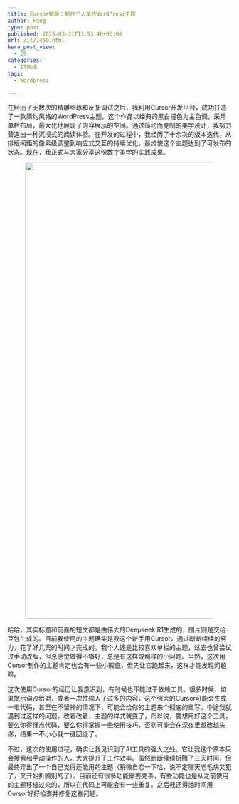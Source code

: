 ```yaml
---
title: Cursor赋能：制作个人单栏WordPress主题
author: Feng
type: post
published: 2025-03-31T13:53:48+00:00
url: /it/1450.html
hera_post_view:
  - 29
categories:
  - IT网络
tags:
  - Wordpress

---
```

在经历了无数次的精雕细琢和反复调试之后，我利用Cursor开发平台，成功打造了一款简约风格的WordPress主题。这个作品以经典的黑白撞色为主色调，采用单栏布局，最大化地展现了内容展示的空间。通过简约而克制的美学设计，我努力营造出一种沉浸式的阅读体验。在开发的过程中，我经历了十余次的版本迭代，从排版间距的像素级调整到响应式交互的持续优化，最终使这个主题达到了可发布的状态。现在，我正式与大家分享这份数字美学的实践成果。<figure class="wp-block-image size-full">

<img loading="lazy" decoding="async" width="1024" height="1024" src="https://zfei.net/wp-content/uploads/2025/03/WordPress.png" alt="" class="wp-image-1427" srcset="https://image.uu126.cn/wp-content/uploads/2025/03/WordPress.png!Tupian01 1024w, https://image.uu126.cn/wp-content/uploads/2025/03/WordPress-300x300.png!Tupian01 300w, https://image.uu126.cn/wp-content/uploads/2025/03/WordPress-150x150.png!Tupian01 150w, https://image.uu126.cn/wp-content/uploads/2025/03/WordPress-768x768.png!Tupian01 768w" sizes="auto, (max-width: 1024px) 100vw, 1024px" /> </figure> 

  
哈哈，其实标题和前面的短文都是由伟大的Deepseek R1生成的，图片则是交给豆包生成的。目前我使用的主题确实是我这个新手用Cursor，通过断断续续的努力，花了好几天的时间才完成的。我个人还是比较喜欢单栏的主题，过去也曾尝试过手动改版，但总感觉做得不够好，总是有这样或那样的小问题。当然，这次用Cursor制作的主题肯定也会有一些小瑕疵，但先让它跑起来，这样才能发现问题嘛。

  
这次使用Cursor的经历让我意识到，有时候也不能过于依赖工具。很多时候，如果提示词没给对，或者一次性输入了过多的内容，这个强大的Cursor可能会生成一堆代码，甚至在不留神的情况下，可能会给你的主题来个彻底的重写。中途我就遇到过这样的问题，改着改着，主题的样式就变了，所以说，要想用好这个工具，要么你得懂点代码，要么你得掌握一些使用技巧，否则可能会在深夜里越改越头疼，结果一不小心就一键回退了。

  
不过，这次的使用过程，确实让我见识到了AI工具的强大之处。它让我这个原本只会搜索和手动操作的人，大大提升了工作效率。虽然断断续续折腾了三天时间，但最终弄出了一个自己觉得还能用的主题（稍微自恋一下哈，说不定哪天老毛病又犯了，又开始折腾别的了）。目前还有很多功能需要完善，有些功能也是从之前使用的主题移植过来的，所以在代码上可能会有一些重复。之后我还得抽时间用Cursor好好检查并修复这些问题。